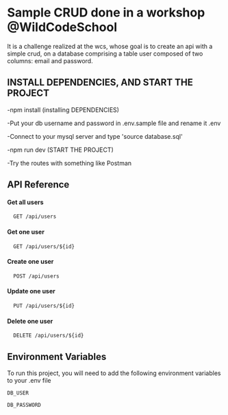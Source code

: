 
# Sample CRUD done in a workshop @WildCodeSchool

It is a challenge realized at the wcs, whose goal is to create an api with a simple crud, on a database comprising a table user composed of two columns: email and password.



## INSTALL DEPENDENCIES, AND START THE PROJECT

-npm install (installing DEPENDENCIES)

-Put your db username and password in .env.sample file and rename it .env

-Connect to your mysql server and type 'source database.sql'

-npm run dev (START THE PROJECT)

-Try the routes with something like Postman
## API Reference

#### Get all users

```http
  GET /api/users
```

#### Get one user

```http
  GET /api/users/${id}
```

#### Create one user

```http
  POST /api/users
```
#### Update one user

```http
  PUT /api/users/${id}
```

#### Delete one user

```http
  DELETE /api/users/${id}
```

## Environment Variables

To run this project, you will need to add the following environment variables to your .env file

`DB_USER`

`DB_PASSWORD`

